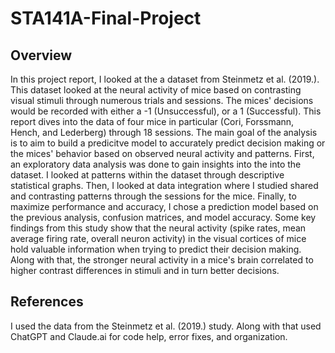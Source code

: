 # STA141A-Final-Project

## Overview
In this project report, I looked at the a dataset from Steinmetz et al. (2019.). This dataset looked at the neural activity of mice based on contrasting visual stimuli through numerous trials and sessions. The mices' decisions would be recorded with either a -1 (Unsuccessful), or a 1 (Successful). This report dives into the data of four mice in particular (Cori, Forssmann, Hench, and Lederberg) through 18 sessions. The main goal of the analysis is to aim to build a predicitve model to accurately predict decision making or the mices' behavior based on observed neural activity and patterns. First, an exploratory data analysis was done to gain insights into the into the dataset. I looked at patterns within the dataset through descriptive statistical graphs. Then, I looked at data integration where I studied shared and contrasting patterns through the sessions for the mice. Finally, to maximize performance and accuracy, I chose a prediction model based on the previous analysis, confusion matrices, and model accuracy. Some key findings from this study show that the neural activity (spike rates, mean average firing rate, overall neuron activity) in the visual cortices of mice hold valuable information when trying to predict their decision making. Along with that, the stronger neural activity in a mice's brain correlated to higher contrast differences in stimuli and in turn better decisions. 

## References
I used the data from the Steinmetz et al. (2019.) study. Along with that  used ChatGPT and Claude.ai for code help, error fixes, and organization. 
